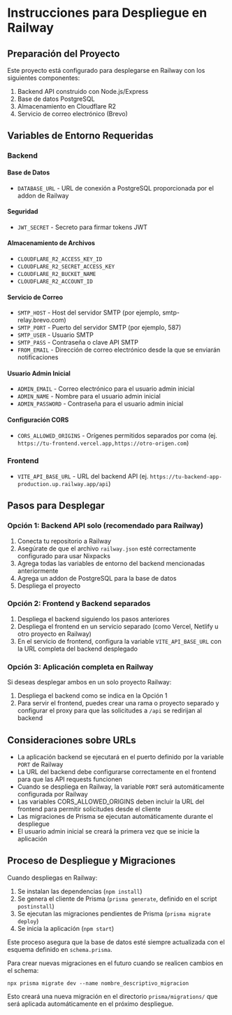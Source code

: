 # Instrucciones para Despliegue en Railway

## Preparación del Proyecto

Este proyecto está configurado para desplegarse en Railway con los siguientes componentes:

1. Backend API construido con Node.js/Express
2. Base de datos PostgreSQL
3. Almacenamiento en Cloudflare R2
4. Servicio de correo electrónico (Brevo)

## Variables de Entorno Requeridas

### Backend
#### Base de Datos
- `DATABASE_URL` - URL de conexión a PostgreSQL proporcionada por el addon de Railway

#### Seguridad
- `JWT_SECRET` - Secreto para firmar tokens JWT

#### Almacenamiento de Archivos
- `CLOUDFLARE_R2_ACCESS_KEY_ID`
- `CLOUDFLARE_R2_SECRET_ACCESS_KEY`
- `CLOUDFLARE_R2_BUCKET_NAME`
- `CLOUDFLARE_R2_ACCOUNT_ID`

#### Servicio de Correo
- `SMTP_HOST` - Host del servidor SMTP (por ejemplo, smtp-relay.brevo.com)
- `SMTP_PORT` - Puerto del servidor SMTP (por ejemplo, 587)
- `SMTP_USER` - Usuario SMTP
- `SMTP_PASS` - Contraseña o clave API SMTP
- `FROM_EMAIL` - Dirección de correo electrónico desde la que se enviarán notificaciones

#### Usuario Admin Inicial
- `ADMIN_EMAIL` - Correo electrónico para el usuario admin inicial
- `ADMIN_NAME` - Nombre para el usuario admin inicial
- `ADMIN_PASSWORD` - Contraseña para el usuario admin inicial

#### Configuración CORS
- `CORS_ALLOWED_ORIGINS` - Orígenes permitidos separados por coma (ej. `https://tu-frontend.vercel.app,https://otro-origen.com`)

### Frontend
- `VITE_API_BASE_URL` - URL del backend API (ej. `https://tu-backend-app-production.up.railway.app/api`)

## Pasos para Desplegar

### Opción 1: Backend API solo (recomendado para Railway)
1. Conecta tu repositorio a Railway
2. Asegúrate de que el archivo `railway.json` esté correctamente configurado para usar Nixpacks
3. Agrega todas las variables de entorno del backend mencionadas anteriormente
4. Agrega un addon de PostgreSQL para la base de datos
5. Despliega el proyecto

### Opción 2: Frontend y Backend separados
1. Despliega el backend siguiendo los pasos anteriores
2. Despliega el frontend en un servicio separado (como Vercel, Netlify u otro proyecto en Railway)
3. En el servicio de frontend, configura la variable `VITE_API_BASE_URL` con la URL completa del backend desplegado

### Opción 3: Aplicación completa en Railway
Si deseas desplegar ambos en un solo proyecto Railway:
1. Despliega el backend como se indica en la Opción 1
2. Para servir el frontend, puedes crear una rama o proyecto separado y configurar el proxy para que las solicitudes a `/api` se redirijan al backend

## Consideraciones sobre URLs

- La aplicación backend se ejecutará en el puerto definido por la variable `PORT` de Railway
- La URL del backend debe configurarse correctamente en el frontend para que las API requests funcionen
- Cuando se despliega en Railway, la variable `PORT` será automáticamente configurada por Railway
- Las variables CORS_ALLOWED_ORIGINS deben incluir la URL del frontend para permitir solicitudes desde el cliente
- Las migraciones de Prisma se ejecutan automáticamente durante el despliegue
- El usuario admin inicial se creará la primera vez que se inicie la aplicación

## Proceso de Despliegue y Migraciones

Cuando despliegas en Railway:

1. Se instalan las dependencias (`npm install`)
2. Se genera el cliente de Prisma (`prisma generate`, definido en el script `postinstall`)
3. Se ejecutan las migraciones pendientes de Prisma (`prisma migrate deploy`)
4. Se inicia la aplicación (`npm start`)

Este proceso asegura que la base de datos esté siempre actualizada con el esquema definido en `schema.prisma`.

Para crear nuevas migraciones en el futuro cuando se realicen cambios en el schema:
```
npx prisma migrate dev --name nombre_descriptivo_migracion
```

Esto creará una nueva migración en el directorio `prisma/migrations/` que será aplicada automáticamente en el próximo despliegue.